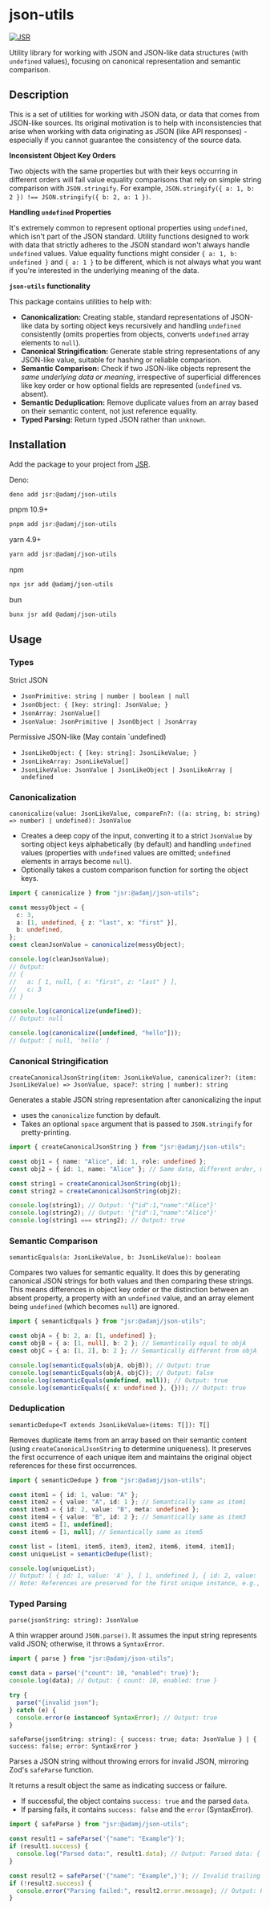 # json-utils

[![JSR](https://jsr.io/badges/@adamj/json-utils)](https://jsr.io/@adamj/json-utils)

Utility library for working with JSON and JSON-like data structures (with
`undefined` values), focusing on canonical representation and semantic
comparison.

## Description

This is a set of utilities for working with JSON data, or data that comes from
JSON-like sources. Its original motivation is to help with inconsistencies that
arise when working with data originating as JSON (like API responses) -
especially if you cannot guarantee the consistency of the source data.

**Inconsistent Object Key Orders**

Two objects with the same properties but with their keys occurring in different
orders will fail value equality comparisons that rely on simple string
comparison with `JSON.stringify`. For example,
`JSON.stringify({ a: 1, b: 2 }) !== JSON.stringify({ b: 2, a: 1 })`.

**Handling `undefined` Properties**

It's extremely common to represent optional properties using `undefined`, which
isn't part of the JSON standard. Utility functions designed to work with data
that strictly adheres to the JSON standard won't always handle `undefined`
values. Value equality functions might consider `{ a: 1, b: undefined }` and
`{ a: 1 }` to be different, which is not always what you want if you're
interested in the underlying meaning of the data.

**`json-utils` functionality**

This package contains utilities to help with:

- **Canonicalization:** Creating stable, standard representations of JSON-like
  data by sorting object keys recursively and handling `undefined` consistently
  (omits properties from objects, converts `undefined` array elements to
  `null`).
- **Canonical Stringification:** Generate stable string representations of any
  JSON-like value, suitable for hashing or reliable comparison.
- **Semantic Comparison:** Check if two JSON-like objects represent the _same
  underlying data or meaning_, irrespective of superficial differences like key
  order or how optional fields are represented (`undefined` vs. absent).
- **Semantic Deduplication:** Remove duplicate values from an array based on
  their semantic content, not just reference equality.
- **Typed Parsing:** Return typed JSON rather than `unknown`.

## Installation

Add the package to your project from [JSR](https://jsr.io/@adamj/json-utils).

Deno:

```sh
deno add jsr:@adamj/json-utils
```

pnpm 10.9+

```sh
pnpm add jsr:@adamj/json-utils
```

yarn 4.9+

```sh
yarn add jsr:@adamj/json-utils
```

npm

```sh
npx jsr add @adamj/json-utils
```

bun

```sh
bunx jsr add @adamj/json-utils
```

## Usage

### Types

Strict JSON

- `JsonPrimitive: string | number | boolean | null`
- `JsonObject: { [key: string]: JsonValue; }`
- `JsonArray: JsonValue[]`
- `JsonValue: JsonPrimitive | JsonObject | JsonArray`

Permissive JSON-like (May contain `undefined)

- `JsonLikeObject: { [key: string]: JsonLikeValue; }`
- `JsonLikeArray: JsonLikeValue[]`
- `JsonLikeValue: JsonValue | JsonLikeObject | JsonLikeArray | undefined`

### Canonicalization

`canonicalize(value: JsonLikeValue, compareFn?: ((a: string, b: string) => number) | undefined): JsonValue`

- Creates a deep copy of the input, converting it to a strict `JsonValue` by
  sorting object keys alphabetically (by default) and handling `undefined`
  values (properties with `undefined` values are omitted; `undefined` elements
  in arrays become `null`).
- Optionally takes a custom comparison function for sorting the object keys.

```typescript
import { canonicalize } from "jsr:@adamj/json-utils";

const messyObject = {
  c: 3,
  a: [1, undefined, { z: "last", x: "first" }],
  b: undefined,
};
const cleanJsonValue = canonicalize(messyObject);

console.log(cleanJsonValue);
// Output:
// {
//   a: [ 1, null, { x: "first", z: "last" } ],
//   c: 3
// }

console.log(canonicalize(undefined));
// Output: null

console.log(canonicalize([undefined, "hello"]));
// Output: [ null, 'hello' ]
```

### Canonical Stringification

`createCanonicalJsonString(item: JsonLikeValue, canonicalizer?: (item: JsonLikeValue) => JsonValue, space?: string | number): string`

Generates a stable JSON string representation after canonicalizing the input

- uses the `canonicalize` function by default.
- Takes an optional `space` argument that is passed to `JSON.stringify` for
  pretty-printing.

```typescript
import { createCanonicalJsonString } from "jsr:@adamj/json-utils";

const obj1 = { name: "Alice", id: 1, role: undefined };
const obj2 = { id: 1, name: "Alice" }; // Same data, different order, missing undefined property

const string1 = createCanonicalJsonString(obj1);
const string2 = createCanonicalJsonString(obj2);

console.log(string1); // Output: '{"id":1,"name":"Alice"}'
console.log(string2); // Output: '{"id":1,"name":"Alice"}'
console.log(string1 === string2); // Output: true
```

### Semantic Comparison

`semanticEquals(a: JsonLikeValue, b: JsonLikeValue): boolean`

Compares two values for semantic equality. It does this by generating canonical
JSON strings for both values and then comparing these strings. This means
differences in object key order or the distinction between an absent property, a
property with an `undefined` value, and an array element being `undefined`
(which becomes `null`) are ignored.

```typescript
import { semanticEquals } from "jsr:@adamj/json-utils";

const objA = { b: 2, a: [1, undefined] };
const objB = { a: [1, null], b: 2 }; // Semantically equal to objA
const objC = { a: [1, 2], b: 2 }; // Semantically different from objA

console.log(semanticEquals(objA, objB)); // Output: true
console.log(semanticEquals(objA, objC)); // Output: false
console.log(semanticEquals(undefined, null)); // Output: true
console.log(semanticEquals({ x: undefined }, {})); // Output: true
```

### Deduplication

`semanticDedupe<T extends JsonLikeValue>(items: T[]): T[]`

Removes duplicate items from an array based on their semantic content (using
`createCanonicalJsonString` to determine uniqueness). It preserves the first
occurrence of each unique item and maintains the original object references for
these first occurrences.

```typescript
import { semanticDedupe } from "jsr:@adamj/json-utils";

const item1 = { id: 1, value: "A" };
const item2 = { value: "A", id: 1 }; // Semantically same as item1
const item3 = { id: 2, value: "B", meta: undefined };
const item4 = { value: "B", id: 2 }; // Semantically same as item3
const item5 = [1, undefined];
const item6 = [1, null]; // Semantically same as item5

const list = [item1, item5, item3, item2, item6, item4, item1];
const uniqueList = semanticDedupe(list);

console.log(uniqueList);
// Output: [ { id: 1, value: 'A' }, [ 1, undefined ], { id: 2, value: 'B', meta: undefined } ]
// Note: References are preserved for the first unique instance, e.g., uniqueList[0] === item1 is true.
```

### Typed Parsing

`parse(jsonString: string): JsonValue`

A thin wrapper around `JSON.parse()`. It assumes the input string represents
valid JSON; otherwise, it throws a `SyntaxError`.

```typescript
import { parse } from "jsr:@adamj/json-utils";

const data = parse('{"count": 10, "enabled": true}');
console.log(data); // Output: { count: 10, enabled: true }

try {
  parse("{invalid json");
} catch (e) {
  console.error(e instanceof SyntaxError); // Output: true
}
```

`safeParse(jsonString: string): { success: true; data: JsonValue } | { success: false; error: SyntaxError }`

Parses a JSON string without throwing errors for invalid JSON, mirroring Zod's
`safeParse` function.

It returns a result object the same as indicating success or failure.

- If successful, the object contains `success: true` and the parsed `data`.
- If parsing fails, it contains `success: false` and the `error` (SyntaxError).

```typescript
import { safeParse } from "jsr:@adamj/json-utils";

const result1 = safeParse('{"name": "Example"}');
if (result1.success) {
  console.log("Parsed data:", result1.data); // Output: Parsed data: { name: 'Example' }
}

const result2 = safeParse('{"name": "Example",}'); // Invalid trailing comma
if (!result2.success) {
  console.error("Parsing failed:", result2.error.message); // Output: Parsing failed: ...
}
```
